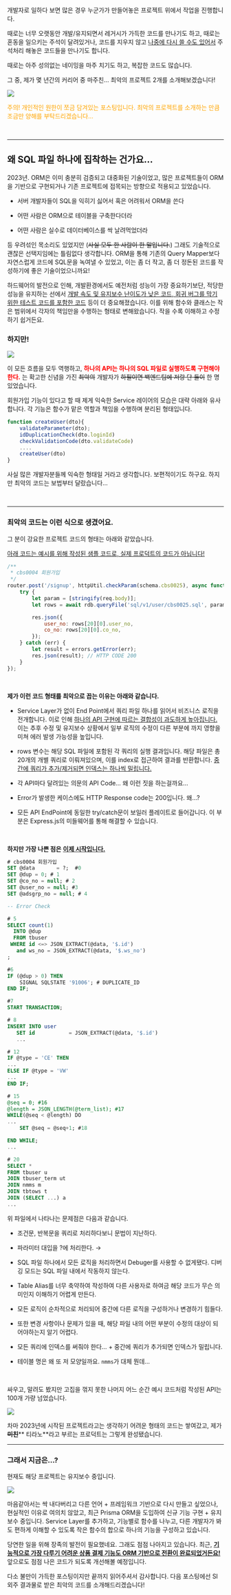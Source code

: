 개발자로 일하다 보면 많은 경우 누군가가 만들어놓은 프로젝트 위에서 작업을 진행합니다. 

때로는 너무 오랫동안 개발/유지되면서 레거시가 가득한 코드를 만나기도 하고, 때로는 혼동을 일으키는 주석이 달려있거나, 코드를 지우지 않고 <u>나중에 다시 쓸 수도 있어서</u> 주석처리 해놓은 코드들을 만나기도 합니다.

때로는 아주 성의없는 네이밍을 마주 치기도 하고, 복잡한 코드도 많습니다.

그 중, 제가 몇 년간의 커리어 중 마주친… 최악의 프로젝트 2개를 소개해보겠습니다!

![](./assets/d58a76fd_image.png)

<span style='color:orange'>주의! 개인적인 원한이 쪼금 담겨있는 포스팅입니다. 최악의 프로젝트를 소개하는 만큼 조금만 양해를 부탁드리겠습니다…</span>

<br/>

---

## 왜 SQL 파일 하나에 집착하는 건가요…

2023년. ORM은 이미 충분히 검증되고 대중화된 기술이었고, 많은 프로젝트들이 ORM을 기반으로 구현되거나 기존 프로젝트에 접목되는 방향으로 적용되고 있었습니다.

- 서버 개발자들이 SQL을 익히기 싫어서 혹은 어려워서 ORM을 쓴다

- 어떤 사람은 ORM으로 테이블을 구축한다더라

- 어떤 사람은 실수로 데이터베이스를 싹 날려먹었더라 

등 우려섞인 목소리도 있었지만 (~~사실 모두 한 사람이 한 말입니다.~~) 그래도 기술적으로 괜찮은 선택지임에는 틀림없다 생각합니다. ORM을 통해 기존의 Query Mapper보다 자연스럽게 코드에 SQL문을 녹여낼 수 있었고, 이는 좀 더 작고, 좀 더 정돈된 코드를 작성하기에 좋은 기술이었으니까요!

하드웨어의 발전으로 인해, 개발환경에서도 예전처럼 성능이 가장 중요하기보단, 적당한 성능을 유지하는 선에서 <u>개발 속도 및 유지보수 난이도가 낮은 코드, 회귀 버그를 막기 위한 테스트 코드를 포함한 코드</u> 등이 더 중요해졌습니다. 이를 위해 함수와 클래스는 작은 범위에서 각자의 책임만을 수행하는 형태로 변해왔습니다. 작을 수록 이해하고 수정하기 쉽거든요.

### **하지만!**

![](./assets/5f54d117_image.png)

이 모든 흐름을 모두 역행하고, <span style='color:red'>**하나의 API는 하나의 SQL 파일로 실행하도록 구현해야 한다.**</span> 는 확고한 신념을 가진 ~~최악의~~ 개발자가 ~~하필이면 백엔드팀에 저랑 단 둘이~~ 한 명 있었습니다. 

회원가입 기능이 있다고 할 때 제게 익숙한 Service 레이어의 모습은 대략 아래와 유사합니다. 각 기능은 함수가 맡은 역할과 책임을 수행하며 분리된 형태입니다.


```javascript
function createUser(dto){
	validateParameter(dto);
	idDuplicationCheck(dto.loginId)
	checkValidationCode(dto.validateCode)
	....
	createUser(dto)
}
```

사실 많은 개발자분들께 익숙한 형태일 거라고 생각합니다. 보편적이기도 하구요. 하지만 최악의 코드는 보법부터 달랐습니다…

<br/>

---

### 최악의 코드는 이런 식으로 생겼어요.

그 분이 강요한 프로젝트 코드의 형태는 아래와 같았습니다. 

<u>아래 코드는 예시를 위해 작성된 샘플 코드로, 실제 프로덕트의 코드가 아닙니다!</u>


```javascript
/**
 * cbs0004 회원가입
 */
router.post('/signup', httpUtil.checkParam(schema.cbs0025), async function (req, res, next) {
	try {
		let param = [stringify(req.body)];
		let rows = await rdb.queryFile('sql/v1/user/cbs0025.sql', param);

		res.json({
			user_no: rows[20][0].user_no,
			co_no: rows[20][0].co_no,
		});
	} catch (err) {
		let result = errors.getError(err);
		res.json(result); // HTTP CODE 200
	}
});
```

<br/>

**제가 이런 코드 형태를 최악으로 꼽는 이유는 아래와 같습니다.**

- Service Layer가 없이 End Point에서 쿼리 파일 하나를 읽어서 비즈니스 로직을 전개합니다. 이로 인해 <u>하나의 API 구현에 따르는 결합성이 과도하게 높아집니다.</u> 이는 추후 수정 및 유지보수 상황에서 일부 로직의 수정이 다른 부분에 까지 영향을 미쳐 에러 발생 가능성을 높입니다.

- rows 변수는 해당 SQL 파일에 포함된 각 쿼리의 실행 결과입니다. 해당 파일은 총 20개의 개별 쿼리로 이뤄져있으며, 이를 index로 접근하여 결과를 반환합니다. <u>중간에 쿼리가 추가/제거되면 인덱스는 하나씩 밀립니다.</u>

- 각 API마다 달려있는 의문의 API Code… 왜 이런 짓을 하는걸까요… 

- Error가 발생한 케이스에도 HTTP Response code는 200입니다. 왜…?

- 모든 API EndPoint에 동일한 try/catch문이 보일러 플레이트로 들어갑니다. 이 부분은 Express.js의 미들웨어를 통해 해결할 수 있습니다.

<br/>

**하지만 가장 나쁜 점은** <u>**이제 시작입니다.**</u>


```sql
# cbs0004 회원가입
SET @data       = ?;  #0
SET @dup = 0; # 1
SET @co_no = null; # 2
SET @user_no = null; #3
SET @adsgrp_no = null; # 4

-- Error Check

# 5 
SELECT count(1)
  INTO @dup
  FROM tbuser
 WHERE id <=> JSON_EXTRACT(@data, '$.id')
   and ws_no = JSON_EXTRACT(@data, '$.ws_no')
;

#6
IF (@dup > 0) THEN
	SIGNAL SQLSTATE '91006'; # DUPLICATE_ID
END IF;

#7
START TRANSACTION;

# 8
INSERT INTO user
   SET id			= JSON_EXTRACT(@data, '$.id')
   ...

# 12
IF @type = 'CE' THEN
...
ELSE IF @type = 'VW'
...
END IF;

# 15
@seq = 0; #16
@length = JSON_LENGTH(@term_list); #17
WHILE(@seq < @length) DO
...
	SET @seq = @seq+1; #18

END WHILE;
...

# 20
SELECT *
FROM tbuser u
JOIN tbuser_term ut
JOIN nmms m
JOIN tbtows t
JOIN (SELECT ...) a
...
```

위 파일에서 나타나는 문제점은 다음과 같습니다.

- 조건문, 반복문을 쿼리로 처리하다보니 문법이 지난하다.

- 파라미터 대입을 ?에 처리한다. → 

- SQL 파일 하나에서 모든 로직을 처리하면서 Debuger를 사용할 수 없게됐다. 디버깅 모드는 SQL 파일 내에서 작동하지 않는다.

- Table Alias를 너무 축약하여 작성하여 다른 사용자로 하여금 해당 코드가 무슨 의미인지 이해하기 어렵게 만든다.

- 모든 로직이 순차적으로 처리되어 중간에 다른 로직을 구성하거나 변경하기 힘들다.

- 또한 변경 사항이나 문제가 있을 때, 해당 파일 내의 어떤 부분이 수정의 대상이 되어야하는지 알기 어렵다.

- 모든 쿼리에 인덱스를 써줘야 한다… + 중간에 쿼리가 추가되면 인덱스가 밀립니다.

- 테이블 명은 왜 또 저 모양일까요. `nmms`가 대체 뭔데…

<br/>

싸우고, 말려도 봤지만 고집을 꺾지 못한 나머지 어느 순간 예시 코드처럼 작성된 API는 100개 가량 넘었습니다.

![](./assets/909b5fd8_image.png)

차마 2023년에 시작된 프로젝트라고는 생각하기 어려운 형태의 코드는 쌓여갔고, 제가 ~~**미친**~~** 티라노**라고 부르는 프로덕트는 그렇게 완성됐습니다.

---

### 그래서 지금은…?

현재도 해당 프로젝트는 유지보수 중입니다.

![](./assets/00a252cc_image.png)

마음같아서는 싹 내다버리고 다른 언어 + 프레임워크 기반으로 다시 만들고 싶었으나, 현실적인 이유로 여의치 않았고, 최근 Prisma ORM을 도입하여 신규 기능 구현 + 유지보수 중입니다. Service Layer를 추가하고, 기능별로 함수를 나누고, 다른 개발자가 봐도 편하게 이해할 수 있도록 작은 함수의 합으로 하나의 기능을 구성하고 있습니다. 

당연한 일을 위해 장족의 발전이 필요했네요. 그래도 점점 나아지고 있습니다. 최근, <u>**기능적으로 가장 다루기 어려운 상품 결제 기능도 ORM 기반으로 전환이 완료되었거든요!**</u> 앞으로도 점점 나은 코드가 되도록 개선해볼 예정입니다.

다소 불만이 가득한 포스팅이지만 끝까지 읽어주셔서 감사합니다. 다음 포스팅에선 SI 외주 결과물로 받은 최악의 코드를 소개해드리겠습니다!

